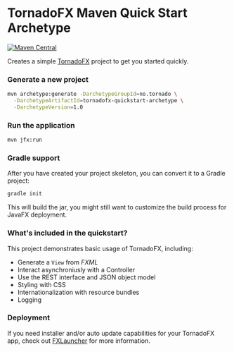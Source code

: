 # TornadoFX Maven Quick Start Archetype

[![Maven Central](https://maven-badges.herokuapp.com/maven-central/no.tornado/tornadofx-quickstart-archetype/badge.svg)](https://search.maven.org/#search|ga|1|no.tornado.tornadofx-quickstart-archetype)

Creates a simple [TornadoFX](https://github.com/edvin/tornadofx) project to get you started 
quickly.

### Generate a new project

```bash
mvn archetype:generate -DarchetypeGroupId=no.tornado \
  -DarchetypeArtifactId=tornadofx-quickstart-archetype \
  -DarchetypeVersion=1.0
```

### Run the application

```bash
mvn jfx:run
```

### Gradle support

After you have created your project skeleton, you can convert it to a Gradle project:

```bash
gradle init
```

This will build the jar, you might still want to customize the build process for JavaFX deployment.

### What's included in the quickstart?

This project demonstrates basic usage of TornadoFX, including:

- Generate a `View` from *FXML*
- Interact asynchroniusly with a Controller
- Use the REST interface and JSON object model
- Styling with CSS
- Internationalization with resource bundles
- Logging

### Deployment

If you need installer and/or auto update capabilities for your TornadoFX app, check out
[FXLauncher](https://github.com/edvin/fxlauncher) for more information.